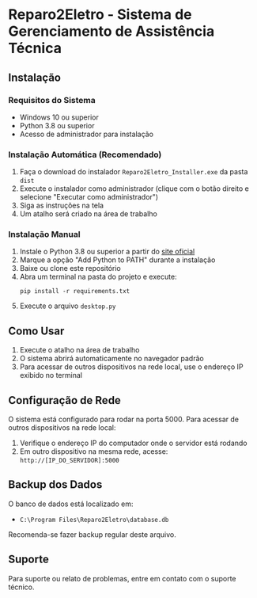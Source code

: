 # Reparo2Eletro - Sistema de Gerenciamento de Assistência Técnica

## Instalação

### Requisitos do Sistema
- Windows 10 ou superior
- Python 3.8 ou superior
- Acesso de administrador para instalação

### Instalação Automática (Recomendado)

1. Faça o download do instalador `Reparo2Eletro_Installer.exe` da pasta `dist`
2. Execute o instalador como administrador (clique com o botão direito e selecione "Executar como administrador")
3. Siga as instruções na tela
4. Um atalho será criado na área de trabalho

### Instalação Manual

1. Instale o Python 3.8 ou superior a partir do [site oficial](https://www.python.org/downloads/)
2. Marque a opção "Add Python to PATH" durante a instalação
3. Baixe ou clone este repositório
4. Abra um terminal na pasta do projeto e execute:
   ```
   pip install -r requirements.txt
   ```
5. Execute o arquivo `desktop.py`

## Como Usar

1. Execute o atalho na área de trabalho
2. O sistema abrirá automaticamente no navegador padrão
3. Para acessar de outros dispositivos na rede local, use o endereço IP exibido no terminal

## Configuração de Rede

O sistema está configurado para rodar na porta 5000. Para acessar de outros dispositivos na rede local:

1. Verifique o endereço IP do computador onde o servidor está rodando
2. Em outro dispositivo na mesma rede, acesse: `http://[IP_DO_SERVIDOR]:5000`

## Backup dos Dados

O banco de dados está localizado em:
- `C:\Program Files\Reparo2Eletro\database.db`

Recomenda-se fazer backup regular deste arquivo.

## Suporte

Para suporte ou relato de problemas, entre em contato com o suporte técnico.
